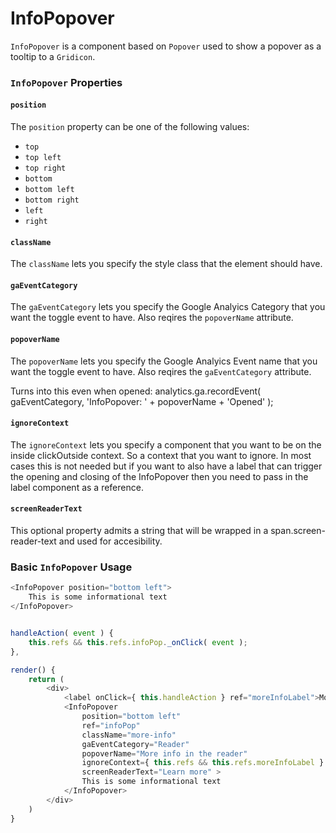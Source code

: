 InfoPopover
===========

`InfoPopover` is a component based on `Popover` used to show a popover as a tooltip to a `Gridicon`.

### `InfoPopover` Properties

#### `position`

The `position` property can be one of the following values:

- `top`
- `top left`
- `top right`
- `bottom`
- `bottom left`
- `bottom right`
- `left`
- `right`

#### `className`

The `className` lets you specify the style class that the element should have.

#### `gaEventCategory`

The `gaEventCategory` lets you specify the Google Analyics Category that you want the toggle event to have.
Also reqires the `popoverName` attribute.

#### `popoverName`

The `popoverName` lets you specify the Google Analyics Event name that you want the toggle event to have.
Also reqires the `gaEventCategory` attribute.

Turns into this even when opened:
analytics.ga.recordEvent( gaEventCategory, 'InfoPopover: ' + popoverName + 'Opened' );

#### `ignoreContext`

The `ignoreContext` lets you specify a component that you want to be on the inside clickOutside context.
So a context that you want to ignore. In most cases this is not needed but if you want to also have a label
that can trigger the opening and closing of the InfoPopover then you need to pass in the label component as a reference.

#### `screenReaderText`

This optional property admits a string that will be wrapped in a span.screen-reader-text and used for accesibility.

### Basic `InfoPopover` Usage

```js
<InfoPopover position="bottom left">
    This is some informational text
</InfoPopover>
```


```js

handleAction( event ) {
	this.refs && this.refs.infoPop._onClick( event );
},

render() {
	return (
		<div>
			<label onClick={ this.handleAction } ref="moreInfoLabel">More Info</label>
			<InfoPopover
				position="bottom left"
				ref="infoPop"
				className="more-info"
				gaEventCategory="Reader"
				popoverName="More info in the reader"
				ignoreContext={ this.refs && this.refs.moreInfoLabel }
				screenReaderText="Learn more" >
				This is some informational text
			</InfoPopover>
		</div>
	)
}

```
